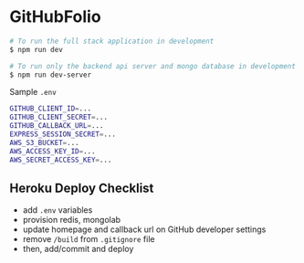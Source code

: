# GitHubFolio

```sh
# To run the full stack application in development
$ npm run dev

# To run only the backend api server and mongo database in development
$ npm run dev-server
```

Sample `.env`

```sh
GITHUB_CLIENT_ID=...
GITHUB_CLIENT_SECRET=...
GITHUB_CALLBACK_URL=...
EXPRESS_SESSION_SECRET=...
AWS_S3_BUCKET=...
AWS_ACCESS_KEY_ID=...
AWS_SECRET_ACCESS_KEY=...
```

## Heroku Deploy Checklist

* add `.env` variables
* provision redis, mongolab
* update homepage and callback url on GitHub developer settings
* remove `/build` from `.gitignore` file
* then, add/commit and deploy
